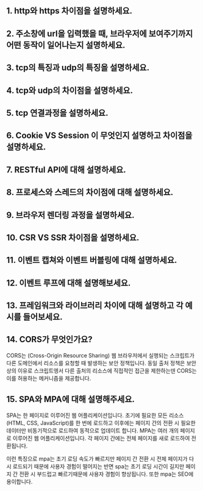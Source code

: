 ## 1. http와 https 차이점을 설명하세요.

## 2. 주소창에 url을 입력했을 때, 브라우저에 보여주기까지 어떤 동작이 일어나는지 설명하세요.

## 3. tcp의 특징과 udp의 특징을 설명하세요.

## 4. tcp와 udp의 차이점을 설명하세요.

## 5. tcp 연결과정을 설명하세요.

## 6. Cookie VS Session 이 무엇인지 설명하고 차이점을 설명하세요.

## 7. RESTful API에 대해 설명하세요.

## 8. 프로세스와 스레드의 차이점에 대해 설명하세요.

## 9. 브라우저 렌더링 과정을 설명하세요.

## 10. CSR VS SSR 차이점을 설명하세요.

## 11. 이벤트 캡쳐와 이벤트 버블링에 대해 설명하세요.

## 12. 이벤트 루프에 대해 설명해보세요.

## 13. 프레임워크와 라이브러리 차이에 대해 설명하고 각 예시를 들어보세요.

## 14. CORS가 무엇인가요?
CORS는 (Cross-Origin Resource Sharing) 웹 브라우저에서 실행되는 스크립트가 다른 도메인에서 리소스를 요청할 때 발생하는 보안 정책입니다. 동일 출처 정책은 보안 상의 이유로 스크립트엥서 다른 출처의 리소스에 직접적인 접근을 제한하는덴 CORS는 이를 허용하는 메커니즘을 제공합니다.

## 15. SPA와 MPA에 대해 설명해주세요.
SPA는 한 페이지로 이루어진 웹 어플리케이션입니다. 초기에 필요한 모든 리소스(HTML, CSS, JavaScript)를 한 번에 로드하고 이후에는 페이지 간의 전환 시 필요한 데이터만 비동기적으로 로드하여 동적으로 업데이트 합니다.
MPA는 여러 개의 페이지로 이루어진 웹 어플리케이션입니다. 각 페이지 간에는 전체 페이지를 새로 로드하여 전환됩니다.

이런 특징으로 mpa는 초기 로딩 속도가 빠르지만 페이지 간 전환 시 전체 페이지가 다시 로드되기 때문에 사용자 경험이 떨어지는 반면 spa는 초기 로딩 시간이 길지만 페이지 간 전환 시 부드럽고 빠르기때문에 사용자 경험이 향상됩니다. 또한 mpa는 SEO에 용이합니다.

